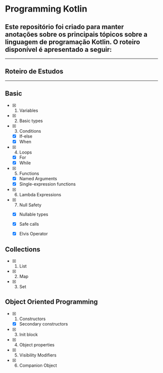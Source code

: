 
# Programming Kotlin

## Este repositório foi criado para manter anotações sobre os principais tópicos sobre a linguagem de programação Kotlin. O roteiro disponível é apresentado a seguir: 
---
## Roteiro de Estudos
----
## Basic
- [x] 1. Variables
- [x] 2. Basic types
- [x] 3. Conditions
  - [x] If-else
  - [x] When
- [x] 4. Loops
  - [x] For
  - [x] While
- [x] 5. Functions
  - [x] Named Arguments
  - [x] Single-expression functions
- [x] 6. Lambda Expressions
- [x] 7. Null Safety 
  - [x] Nullable types
  - [x] Safe calls
  - [x] Elvis Operator

  
## Collections

- [x] 1. List
- [x] 2. Map
- [x] 3. Set

## Object Oriented Programming

- [x] 1. Constructors
  - [x] Secondary constructors
- [x] 3. Init block
- [x] 4. Object properties
- [x] 5. Visibility Modifiers
- [x] 6. Companion Object